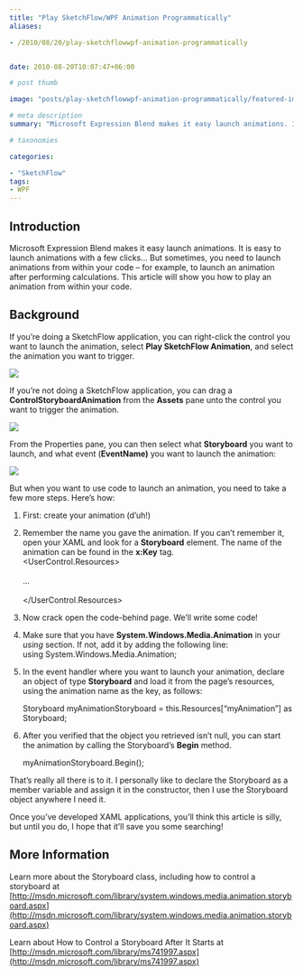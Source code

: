 ```yaml
---
title: "Play SketchFlow/WPF Animation Programmatically"
aliases:

- /2010/08/20/play-sketchflowwpf-animation-programmatically


date: 2010-08-20T10:07:47+06:00

# post thumb

image: "posts/play-sketchflowwpf-animation-programmatically/featured-image.webp"

# meta description
summary: "Microsoft Expression Blend makes it easy launch animations. It is easy to launch animations with a few clicks… But sometimes, you need to launch animations from within your code – for example, to launch an animation after performing calculations. This article will show you how to play an animation from within your code."

# taxonomies

categories:

- "SketchFlow"
tags:
- WPF
---
```

## Introduction  

Microsoft Expression Blend makes it easy launch animations. It is easy to launch animations with a few clicks… But sometimes, you need to launch animations from within your code – for example, to launch an animation after performing calculations. This article will show you how to play an animation from within your code.

## Background  

If you’re doing a SketchFlow application, you can right-click the control you want to launch the animation, select **Play SketchFlow Animation**, and select the animation you want to trigger.  


![](082110_0402_playsketchf1.png?w=1170)

If you’re not doing a SketchFlow application, you can drag a **ControlStoryboardAnimation** from the **Assets** pane unto the control you want to trigger the animation.


![](082110_0402_playsketchf2.png?w=1170)

From the Properties pane, you can then select what **Storyboard** you want to launch, and what event (**EventName)** you want to launch the animation:


![](082110_0402_playsketchf3.png?w=1170)

But when you want to use code to launch an animation, you need to take a few more steps. Here’s how:

1. First: create your animation (d’uh!)
2. Remember the name you gave the animation. If you can’t remember it, open your XAML and look for a **Storyboard** element. The name of the animation can be found in the **x:Key** tag.  
    <UserControl.Resources>  
    <Storyboard x:Key=”**myAnimation**“>  
    …  
    </Storyboard >  
    </UserControl.Resources>  

3. Now crack open the code-behind page. We’ll write some code!
4. Make sure that you have **System.Windows.Media.Animation** in your _using_ section. If not, add it by adding the following line:  
    using System.Windows.Media.Animation;  

5. In the event handler where you want to launch your animation, declare an object of type **Storyboard** and load it from the page’s resources, using the animation name as the key, as follows:

    Storyboard myAnimationStoryboard = this.Resources\[“myAnimation”\] as Storyboard;

6. After you verified that the object you retrieved isn’t null, you can start the animation by calling the Storyboard’s **Begin** method.

    myAnimationStoryboard.Begin();  

That’s really all there is to it. I personally like to declare the Storyboard as a member variable and assign it in the constructor, then I use the Storyboard object anywhere I need it.

Once you’ve developed XAML applications, you’ll think this article is silly, but until you do, I hope that it’ll save you some searching!

## More Information  

Learn more about the Storyboard class, including how to control a storyboard at [http://msdn.microsoft.com/library/system.windows.media.animation.storyboard.aspx](http://msdn.microsoft.com/library/system.windows.media.animation.storyboard.aspx)

Learn about How to Control a Storyboard After It Starts at [http://msdn.microsoft.com/library/ms741997.aspx](http://msdn.microsoft.com/library/ms741997.aspx)
